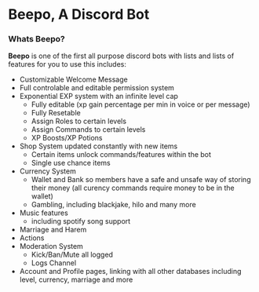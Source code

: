 # Beepo, A Discord Bot

### Whats Beepo?
**Beepo** is one of the first all purpose discord bots with lists and lists of features for you to use this includes:
- Customizable Welcome Message
- Full controlable and editable permission system
- Exponential EXP system with an infinite level cap
  - Fully editable (xp gain percentage per min in voice or per message)
  - Fully Resetable
  - Assign Roles to certain levels
  - Assign Commands to certain levels
  - XP Boosts/XP Potions
- Shop System updated constantly with new items
  - Certain items unlock commands/features within the bot
  - Single use chance items
- Currency System
  - Wallet and Bank so members have a safe and unsafe way of storing their money (all curency commands require money to be in the wallet)
  - Gambling, including blackjake, hilo and many more
- Music features
  - including spotify song support
- Marriage and Harem
- Actions
- Moderation System
  - Kick/Ban/Mute all logged
  - Logs Channel
- Account and Profile pages, linking with all other databases including level, currency, marriage and more
